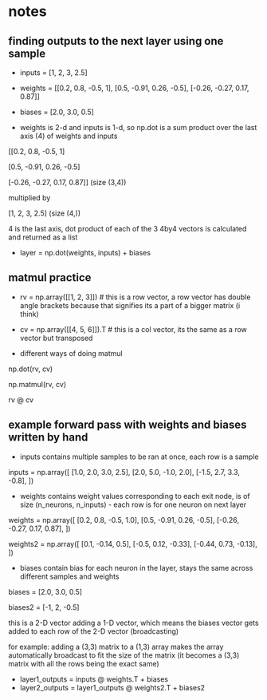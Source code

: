 # notes

## finding outputs to the next layer using one sample
 - inputs = [1, 2, 3, 2.5]

 - weights = [[0.2, 0.8, -0.5, 1], [0.5, -0.91, 0.26, -0.5], [-0.26, -0.27, 0.17, 0.87]]

 - biases = [2.0, 3.0, 0.5]

 - weights is 2-d and inputs is 1-d, so np.dot is a sum product over the last axis (4) of weights and inputs

[[0.2, 0.8, -0.5, 1]

 [0.5, -0.91, 0.26, -0.5]

 [-0.26, -0.27, 0.17, 0.87]] (size (3,4))

 multiplied by

 [1, 2, 3, 2.5] (size (4,))

4 is the last axis, dot product of each of the 3 4by4 vectors is calculated and returned as a list

- layer = np.dot(weights, inputs) + biases

## matmul practice
- rv = np.array([[1, 2, 3]]) # this is a row vector, a row vector has double angle brackets because that signifies its a part of a bigger matrix (i think)

- cv = np.array([[4, 5, 6]]).T # this is a col vector, its the same as a row vector but transposed

- different ways of doing matmul

np.dot(rv, cv)

np.matmul(rv, cv)

rv @ cv

## example forward pass with weights and biases written by hand

- inputs contains multiple samples to be ran at once, each row is a sample

inputs = np.array([
    [1.0, 2.0, 3.0, 2.5],
    [2.0, 5.0, -1.0, 2.0],
    [-1.5, 2.7, 3.3, -0.8],
])

- weights contains weight values corresponding to each exit node, is of size (n_neurons, n_inputs) - each row is for one neuron on next layer

weights = np.array([
    [0.2, 0.8, -0.5, 1.0],
    [0.5, -0.91, 0.26, -0.5],
    [-0.26, -0.27, 0.17, 0.87],
])

weights2 = np.array([
    [0.1, -0.14, 0.5],
    [-0.5, 0.12, -0.33],
    [-0.44, 0.73, -0.13],
])

- biases contain bias for each neuron in the layer, stays the same across different samples and weights

biases = [2.0, 3.0, 0.5]

biases2 = [-1, 2, -0.5]

this is a 2-D vector adding a 1-D vector, which means the biases vector gets added to each row of the 2-D vector (broadcasting)

for example: adding a (3,3) matrix to a (1,3) array makes the array automatically broadcast to fit the size of the matrix (it becomes a (3,3) matrix with all the rows being the exact same)

- layer1_outputs = inputs @ weights.T + biases
- layer2_outputs = layer1_outputs @ weights2.T + biases2